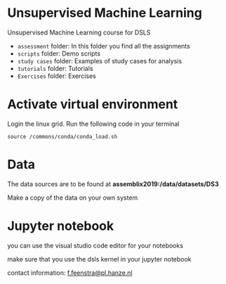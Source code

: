 # Unsupervised Machine Learning

Unsupervised Machine Learning course for DSLS


- `assessment` folder: In this folder you find all the assignments
- `scripts` folder: Demo scripts 
- `study cases` folder: Examples of study cases for analysis 
- `tutorials` folder: Tutorials 
- `Exercises` folder: Exercises



# Activate virtual environment
Login the linux grid. 
Run the following code in your terminal 
```
source /commons/conda/conda_load.sh
```

# Data 
The data sources are to be found at **assemblix2019:/data/datasets/DS3**

Make a copy of the data on your own system

# Jupyter notebook
you can use the visual studio code editor for your notebooks

make sure that you use the dsls kernel in your jupyter notebook

contact information: f.feenstra@pl.hanze.nl
